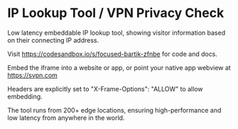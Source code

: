 # IP Lookup Tool / VPN Privacy Check

Low latency embeddable IP lookup tool, showing visitor information based on their connecting IP address.

Visit https://codesandbox.io/s/focused-bartik-zfnbe for code and docs.

Embed the iframe into a website or app, or point your native app webview at https://svpn.com

Headers are explicitly set to "X-Frame-Options": "ALLOW" to allow embedding.

The tool runs from 200+ edge locations, ensuring high-performance and low latency from anywhere in the world.

